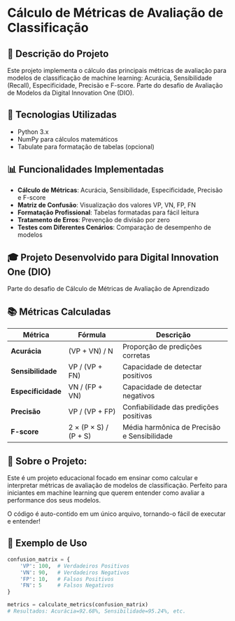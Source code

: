 # Cálculo de Métricas de Avaliação de Classificação

## 🎯 Descrição do Projeto
Este projeto implementa o cálculo das principais métricas de avaliação para modelos de classificação de machine learning: Acurácia, Sensibilidade (Recall), Especificidade, Precisão e F-score. Parte do desafio de Avaliação de Modelos da Digital Innovation One (DIO).

## 🚀 Tecnologias Utilizadas
- Python 3.x
- NumPy para cálculos matemáticos
- Tabulate para formatação de tabelas (opcional)

## 📊 Funcionalidades Implementadas
- **Cálculo de Métricas**: Acurácia, Sensibilidade, Especificidade, Precisão e F-score
- **Matriz de Confusão**: Visualização dos valores VP, VN, FP, FN
- **Formatação Profissional**: Tabelas formatadas para fácil leitura
- **Tratamento de Erros**: Prevenção de divisão por zero
- **Testes com Diferentes Cenários**: Comparação de desempenho de modelos


## 🎓 Projeto Desenvolvido para Digital Innovation One (DIO)
Parte do desafio de Cálculo de Métricas de Avaliação de Aprendizado

## 📚 Métricas Calculadas

| Métrica | Fórmula | Descrição |
|---------|---------|-----------|
| **Acurácia** | (VP + VN) / N | Proporção de predições corretas |
| **Sensibilidade** | VP / (VP + FN) | Capacidade de detectar positivos |
| **Especificidade** | VN / (FP + VN) | Capacidade de detectar negativos |
| **Precisão** | VP / (VP + FP) | Confiabilidade das predições positivas |
| **F-score** | 2 × (P × S) / (P + S) | Média harmônica de Precisão e Sensibilidade |

## 🌟 **Sobre o Projeto:**

Este é um projeto educacional focado em ensinar como calcular e interpretar métricas de avaliação de modelos de classificação. Perfeito para iniciantes em machine learning que querem entender como avaliar a performance dos seus modelos.

O código é auto-contido em um único arquivo, tornando-o fácil de executar e entender!

## 🎯 Exemplo de Uso
```python
confusion_matrix = {
    'VP': 100,  # Verdadeiros Positivos
    'VN': 90,   # Verdadeiros Negativos  
    'FP': 10,   # Falsos Positivos
    'FN': 5     # Falsos Negativos
}

metrics = calculate_metrics(confusion_matrix) 
# Resultados: Acurácia=92.68%, Sensibilidade=95.24%, etc.
